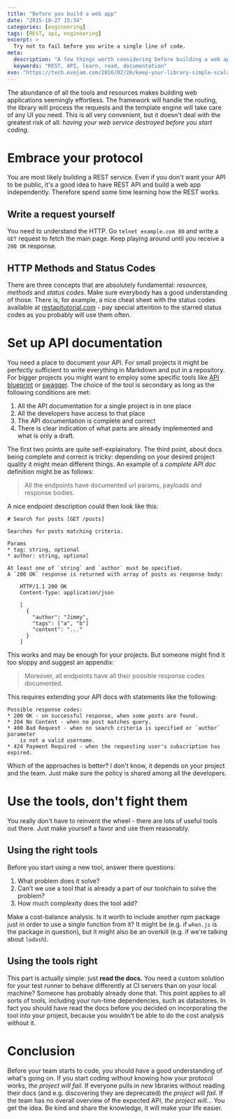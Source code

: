 ```yaml
---
title: "Before you build a web app"
date: "2015-10-27 15:34"
categories: [engineering]
tags: [REST, api, engineering]
excerpt: >
  Try not to fail before you write a single line of code.
meta:
  description: "A few things worth considering before building a web app"
  keywords: "REST, API, learn, read, documentation"
evo: "https://tech.evojam.com/2016/02/26/keep-your-library-simple-scala-api-design-case-study/"
---
```


The abundance of all the tools and resources makes building web applications
seemingly effortless. The framework will handle the routing, the library
will process the requests and the template engine will take care of
any UI you need. This is all very convenient, but it doesn't deal
with the greatest risk of all: *having your web service destroyed
before you start coding*.

# Embrace your protocol
You are most likely building a REST service.
Even if you don't want your API to be public, it's a good idea
to have REST API and build a web app independently. Therefore spend
some time learning how the REST works.

## Write a request yourself
You need to understand the HTTP. Go `telnet example.com 80` and
write a `GET` request to fetch the main page. Keep playing around until
you receive a `200 OK` response.

## HTTP Methods and Status Codes
There are three concepts that are absolutely fundamental: *resources*, *methods* and
*status codes*. Make sure everybody has a good understanding of those.
There is, for example, a nice cheat sheet with the status codes available
at [restapitutorial.com](http://www.restapitutorial.com/httpstatuscodes.html) -
pay special attention to the starred status codes as you probably will use
them often.

# Set up API documentation
You need a place to document your API. For small projects it might be
perfectly sufficient to write everything in Markdown and put in a repository.
For bigger projects you might want to employ some specific tools like
[API blueprint](http://apiblueprint.org) or [swagger](http://swagger.io). The choice of the
tool is secondary as long as the following conditions are met:

1. All the API documentation for a single project is in one place
2. All the developers have access to that place
3. The API documentation is complete and correct
4. There is clear indication of what parts are already implemented and
    what is only a draft.

The first two points are quite self-explainatory. The third point,
about docs being complete and correct is tricky: depending on your
desired project quality it might mean different things. An example
of a *complete API doc* definition might be as follows:

> All the endpoints have documented url params, payloads and response bodies.

A nice endpoint description could then look like this:

```
# Search for posts [GET /posts]

Searches for posts matching criteria.

Params
* tag: string, optional
* author: string, optional

At least one of `string` and `author` must be specified.
A `200 OK` response is returned with array of posts as response body:

    HTTP/1.1 200 OK
    Content-Type: application/json

    [
      {
        "author": "Jimmy",
        "tags": ["a", "b"]
        "content": "..."
      }
    ]  
```


This works and may be enough for your projects. But someone might
find it too sloppy and suggest an appendix:

> Moreover, all endpoints have all their possible response codes documented.

This requires extending your API docs with statements like the following:

```
Possible response codes:
* 200 OK - on successful response, when some posts are found.
* 204 No Content - when no post matches query.
* 400 Bad Request - when no search criteria is specified or `author` parameter
    is not a valid username.
* 424 Payment Required - when the requesting user's subscription has expired.
```

Which of the approaches is better? I don't know, it depends on your project
and the team. Just make sure the policy is shared among all the developers.

# Use the tools, don't fight them
You really don't have to reinvent the wheel - there are lots
of useful tools out there. Just make yourself a favor and use them reasonably.

## Using the right tools
Before you start using a new tool, answer there questions:

1. What problem does it solve?
2. Can't we use a tool that is already a part of our toolchain to solve the problem?
3. How much complexity does the tool add?

Make a cost-balance analysis. Is it worth to include another npm package just
in order to use a single function from it? It might be (e.g. if `when.js` is
the package in question), but it might also be an overkill (e.g. if
we're talking about `lodash`).

## Using the tools right
This part is actually simple: just **read the docs.**
You need a custom solution for your test runner to behave differently at
CI servers than on your local machine? Someone has probably already done that.
This point applies to all sorts of tools, including your run-time dependencies,
such as datastores. In fact you should have read the docs before you
decided on incorporating the tool into your project, because you
wouldn't be able to do the cost analysis without it.

# Conclusion
Before your team starts to code, you should have a good understanding of
what's going on. If you start coding without knowing how your protocol works,
*the project will fail*. If everyone pulls in new libraries without
reading their docs (and e.g. discovering they are deprecated) *the project
will fail*. If the team has no overall overview of the expected API,
*the project will...* You get the idea. Be kind and
share the knowledge, it will make your life easier.
